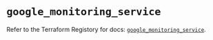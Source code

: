 # `google_monitoring_service`

Refer to the Terraform Registory for docs: [`google_monitoring_service`](https://registry.terraform.io/providers/hashicorp/google-beta/5.21.0/docs/resources/google_monitoring_service).
